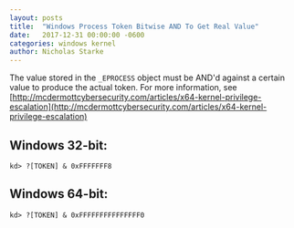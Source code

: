 ```yaml
---
layout: posts
title:  "Windows Process Token Bitwise AND To Get Real Value"
date:   2017-12-31 00:00:00 -0600
categories: windows kernel
author: Nicholas Starke
---
```


The value stored in the `_EPROCESS` object must be AND'd against a certain value to produce the actual token.
For more information, see [http://mcdermottcybersecurity.com/articles/x64-kernel-privilege-escalation](http://mcdermottcybersecurity.com/articles/x64-kernel-privilege-escalation)

## Windows 32-bit:
```
kd> ?[TOKEN] & 0xFFFFFFF8
```

## Windows 64-bit:
```
kd> ?[TOKEN] & 0xFFFFFFFFFFFFFFF0
```
